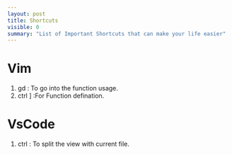 ```yaml
---
layout: post
title: Shortcuts
visible: 0
summary: "List of Important Shortcuts that can make your life easier"
---
```


# Vim
1. gd : To go into the function usage.
2. ctrl ] :For Function defination.

# VsCode
1. ctrl \: To split the view with current file.
